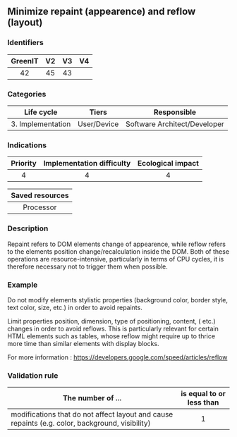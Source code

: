 ## Minimize repaint (appearence) and reflow (layout)

### Identifiers

| GreenIT |  V2  |  V3  |  V4  |
|:-------:|:----:|:----:|:----:|
|  42    | 45  | 43  |      |

### Categories

| Life cycle |  Tiers  |  Responsible  |
|:---------:|:----:|:----:|
| 3. Implementation| User/Device | Software Architect/Developer |

### Indications

| Priority |      Implementation difficulty       |  Ecological impact    |
|:-------------------:|:-------------------------:|:---------------------:|
| 4 | 4 | 4 |

|Saved resources                                    |
|:----------------------------------------------------------:|
| Processor   |

### Description

Repaint refers to DOM elements change of appearence, while reflow refers to the elements position change/recalculation inside the DOM. Both of these operations are resource-intensive, particularly in terms of CPU cycles, it is therefore necessary not to trigger them when possible.

### Example

Do not modify elements stylistic properties (background color, border style, text color, size, etc.) in order to avoid repaints.

Limit properties position, dimension, type of positioning, content, ( etc.) changes in order to avoid reflows. This is particularly relevant for certain HTML elements such as tables, whose reflow might require up to thrice more time than similar elements with display blocks.

For more information :
https://developers.google.com/speed/articles/reflow


### Validation rule

| The number of ...     | is equal to or less than   |  
|-------------------|:-------------------------:|
|  modifications that do not affect layout and cause repaints (e.g. color, background, visibility) | 1  |
